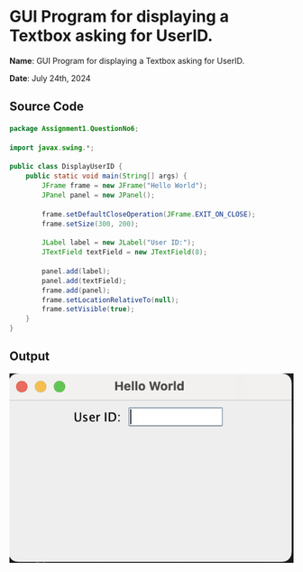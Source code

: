 # GUI Program for displaying a Textbox asking for UserID.

**Name**: GUI Program for displaying a Textbox asking for UserID.

**Date**: July 24th, 2024

## Source Code

```java
package Assignment1.QuestionNo6;

import javax.swing.*;

public class DisplayUserID {
    public static void main(String[] args) {
        JFrame frame = new JFrame("Hello World");
        JPanel panel = new JPanel();
        
        frame.setDefaultCloseOperation(JFrame.EXIT_ON_CLOSE);
        frame.setSize(300, 200);
        
        JLabel label = new JLabel("User ID:");
        JTextField textField = new JTextField(8);
        
        panel.add(label);
        panel.add(textField);
        frame.add(panel);
        frame.setLocationRelativeTo(null);
        frame.setVisible(true);
    }
}
```

## Output

![GUI Program for displaying a Textbox asking for UserID.](./output.png)
